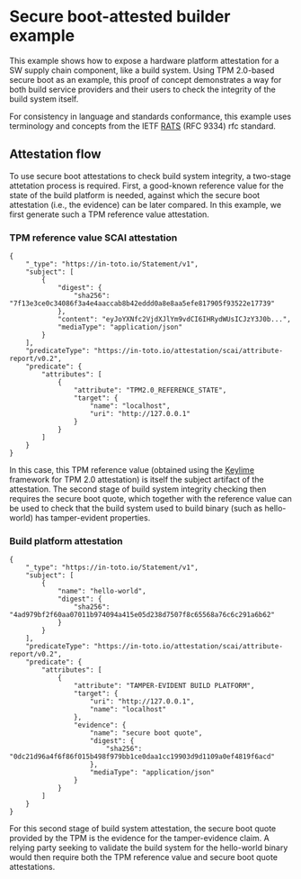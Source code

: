 # Secure boot-attested builder example

This example shows how to expose a hardware platform attestation for a SW
supply chain component, like a build system. Using TPM 2.0-based secure boot
as an example, this proof of concept demonstrates a way for both build service
providers and their users to check the integrity of the build system itself.

For consistency in language and standards conformance, this example uses
terminology and concepts from the IETF [RATS] (RFC 9334) rfc standard.

## Attestation flow

To use secure boot attestations to check build system integrity, a two-stage
attetation process is required. First, a good-known reference value for the
state of the build platform is needed, against which the secure boot
attestation (i.e., the evidence) can be later compared. In this example, we
first generate such a TPM reference value attestation.

### TPM reference value SCAI attestation

```jsonc
{
    "_type": "https://in-toto.io/Statement/v1",
    "subject": [
        {
            "digest": {
                "sha256": "7f13e3ce0c34086f3a4e4aaccab8b42eddd0a8e8aa5efe817905f93522e17739"
            },
            "content": "eyJoYXNfc2VjdXJlYm9vdCI6IHRydWUsICJzY3J0b...",
            "mediaType": "application/json"
        }
    ],
    "predicateType": "https://in-toto.io/attestation/scai/attribute-report/v0.2",
    "predicate": {
        "attributes": [
            {
                "attribute": "TPM2.0_REFERENCE_STATE",
                "target": {
                    "name": "localhost",
                    "uri": "http://127.0.0.1"
                }
            }
        ]
    }
}
```

In this case, this TPM reference value (obtained using the [Keylime]
framework for TPM 2.0 attestation) is itself the subject artifact of the
attestation. The second stage of build system integrity checking then
requires the secure boot quote, which together with the reference value can
be used to check that the build system used to build binary (such as
hello-world) has tamper-evident properties.

### Build platform attestation

```jsonc
{
    "_type": "https://in-toto.io/Statement/v1",
    "subject": [
        {
            "name": "hello-world",
            "digest": {
                "sha256": "4ad979bf2f60aa07011b974094a415e05d238d7507f8c65568a76c6c291a6b62"
            }
        }
    ],
    "predicateType": "https://in-toto.io/attestation/scai/attribute-report/v0.2",
    "predicate": {
        "attributes": [
            {
                "attribute": "TAMPER-EVIDENT BUILD PLATFORM",
                "target": {
                    "uri": "http://127.0.0.1",
                    "name": "localhost"
                },
                "evidence": {
                    "name": "secure boot quote",
                    "digest": {
                        "sha256": "0dc21d96a4f6f86f015b498f979bb1ce0daa1cc19903d9d1109a0ef4819f6acd"
                    },
                    "mediaType": "application/json"
                }
            }
        ]
    }
}
```

For this second stage of build system attestation, the secure boot quote
provided by the TPM is the evidence for the tamper-evidence claim.
A relying party seeking to validate the build system for the hello-world
binary would then require both the TPM reference value and secure boot quote
attestations.

[Keylime]: https://keylime.dev/
[RATS]: https://datatracker.ietf.org/doc/rfc9334/
